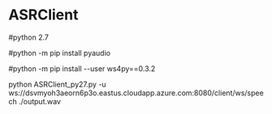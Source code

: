 # ASRClient

#python 2.7

#python -m pip install pyaudio

#python -m pip install --user ws4py==0.3.2


python ASRClient_py27.py -u ws://dsvmyoh3aeorn6p3o.eastus.cloudapp.azure.com:8080/client/ws/speech ./output.wav

